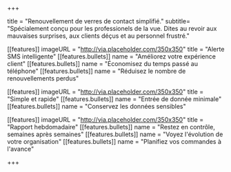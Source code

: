 +++

title = "Renouvellement de verres de contact simplifié."
subtitle= "Spécialement conçu pour les professionels de la vue. Dites au revoir aux mauvaises surprises, aux clients déçus et au personnel frustré."

[[features]]
  imageURL = "http://via.placeholder.com/350x350"
  title = "Alerte SMS intelligente"
  [[features.bullets]]
    name = "Améliorez votre expérience client"
  [[features.bullets]]
    name = "Économisez du temps passé au téléphone"
  [[features.bullets]]
    name = "Réduisez le nombre de renouvellements perdus"

[[features]]
  imageURL = "http://via.placeholder.com/350x350"
  title = "Simple et rapide"
  [[features.bullets]]
    name = "Entrée de donnée minimale"
  [[features.bullets]]
    name = "Conservez les données sensibles"

[[features]]
  imageURL = "http://via.placeholder.com/350x350"
  title = "Rapport hebdomadaire"
  [[features.bullets]]
    name = "Restez en contrôle, semaines après semaines"
  [[features.bullets]]
    name = "Voyez l'évolution de votre organisation"
  [[features.bullets]]
    name = "Planifiez vos commandes à l'avance"
    

+++
